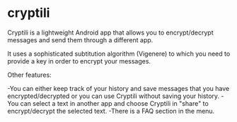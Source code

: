 # cryptili
Cryptili is a lightweight Android app that allows you to encrypt/decrypt messages and send them through a different app.

It uses a sophisticated subtitution algorithm (Vigenere) to which you need to provide a key in order to encrypt your messages.

Other features:

-You can either keep track of your history and save messages that you have encrypted/decrypted or you can use Cryptili without saving your history.
-You can select a text in another app and choose Cryptili in "share" to encrypt/decrypt the selected text.
-There is a FAQ section in the menu.
